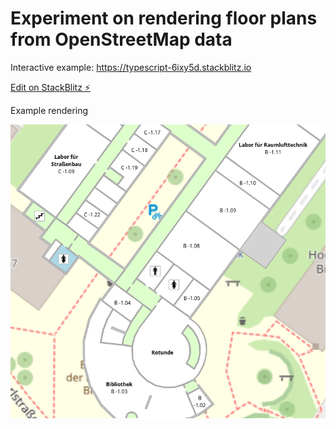 # Experiment on rendering floor plans from OpenStreetMap data

Interactive example: https://typescript-6ixy5d.stackblitz.io

[Edit on StackBlitz ⚡️](https://stackblitz.com/edit/typescript-6ixy5d)

Example rendering

![biberach.png](biberach.png)
